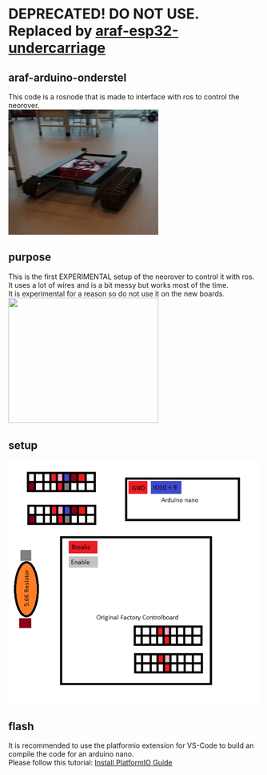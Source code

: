 # DEPRECATED! DO NOT USE. Replaced by [araf-esp32-undercarriage](https://github.com/Autonomous-Argo-Systems/araf-esp32-undercarriage)
## araf-arduino-onderstel
This code is a rosnode that is made to interface with ros to control the neorover.\
<img src="Neorover.jpg"  width="300" height="250">

## purpose
This is the first EXPERIMENTAL setup of the neorover to control it with ros. 
It uses a lot of wires and is a bit messy but works most of the time.\
It is experimental for a reason so do not use it on the new boards.\
<img src="Cable-Mess.jpg"  width="300" height="250">

## setup
![Wire Diagram](Experimental-Wire-Diagram.png)

## flash
It is recommended to use the platformio extension for VS-Code to build an compile the code for an arduino nano.\
Please follow this tutorial: [Install PlatformIO Guide](https://platformio.org/install)
